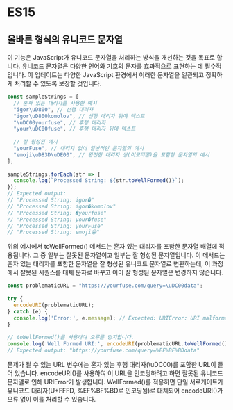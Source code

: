 # ES15


## 올바른 형식의 유니코드 문자열

이 기능은 JavaScript가 유니코드 문자열을 처리하는 방식을 개선하는 것을 목표로 합니다. 유니코드 문자열은 다양한 언어와 기호의 문자를 효과적으로 표현하는 데 필수적입니다. 이 업데이트는 다양한 JavaScript 환경에서 이러한 문자열을 일관되고 정확하게 처리할 수 있도록 보장할 것입니다.

```js
const sampleStrings = [
  // 혼자 있는 대리자를 사용한 예시
  "igor\uD800", // 선행 대리자
  "igor\uD800komolov", // 선행 대리자 뒤에 텍스트
  "\uDC00yourfuse", // 후행 대리자
  "your\uDC00fuse", // 후행 대리자 뒤에 텍스트
 
  // 잘 형성된 예시
  "yourFuse", // 대리자 없이 일반적인 문자열의 예시
  "emoji\uD83D\uDE00", // 완전한 대리자 쌍(이모티콘)을 포함한 문자열의 예시
];
 
sampleStrings.forEach(str => {
  console.log(`Processed String: ${str.toWellFormed()}`);
});
// Expected output:
// "Processed String: igor�"
// "Processed String: igor�komolov"
// "Processed String: �yourfuse"
// "Processed String: your�fuse"
// "Processed String: yourFuse"
// "Processed String: emoji😀"
```
위의 예시에서 toWellFormed() 메서드는 혼자 있는 대리자를 포함한 문자열 배열에 적용됩니다. 그 중 일부는 잘못된 문자열이고 일부는 잘 형성된 문자열입니다. 이 메서드는 혼자 있는 대리자를 포함한 문자열을 잘 형성된 유니코드 문자열로 변환하는데, 이 과정에서 잘못된 시퀀스를 대체 문자로 바꾸고 이미 잘 형성된 문자열은 변경하지 않습니다.

```js
const problematicURL = "https://yourfuse.com/query=\uDC00data";
 
try {
  encodeURI(problematicURL);
} catch (e) {
  console.log('Error:', e.message); // Expected: URIError: URI malformed
}
 
// toWellFormed()를 사용하여 오류를 방지합니다.
console.log('Well Formed URI:', encodeURI(problematicURL.toWellFormed())); 
// Expected output: "https://yourfuse.com/query=%EF%BF%BDdata"
```
문제가 될 수 있는 URL 변수에는 혼자 있는 후행 대리자(\uDC00)를 포함한 URL이 들어 있습니다.
encodeURI()를 사용하여 이 URL을 인코딩하려고 하면 잘못된 유니코드 문자열로 인해 URIError가 발생합니다.
WellFormed()를 적용하면 단일 서로게이트가 유니코드 대리자(U+FFFD, %EF%BF%BD로 인코딩됨)로 대체되어 encodeURI()가 오류 없이 이를 처리할 수 있습니다.